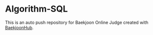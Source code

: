 # Algorithm-SQL
This is an auto push repository for Baekjoon Online Judge created with [BaekjoonHub](https://github.com/BaekjoonHub/BaekjoonHub).
